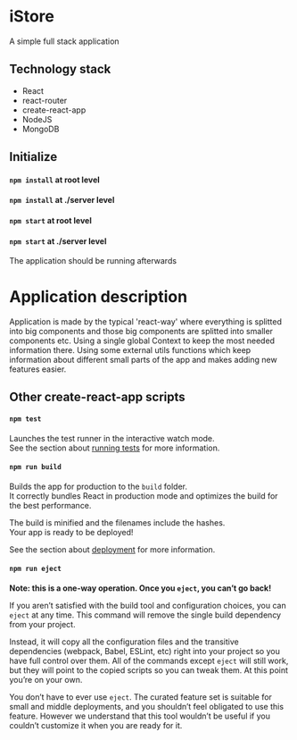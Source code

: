 # iStore

A simple full stack application 

## Technology stack
* React
* react-router
* create-react-app
* NodeJS
* MongoDB

## Initialize

#### `npm install` at root level
#### `npm install` at ./server level

#### `npm start` at root level
#### `npm start` at ./server level

The application should be running afterwards

# Application description
Application is made by the typical 'react-way' where everything is splitted into big components and those big components are splitted into smaller components etc. 
Using a single global Context to keep the most needed information there.
Using some external utils functions which keep information about different small parts of the app and makes adding new features easier.



## Other create-react-app scripts

#### `npm test`

Launches the test runner in the interactive watch mode.\
See the section about [running tests](https://facebook.github.io/create-react-app/docs/running-tests) for more information.

#### `npm run build`

Builds the app for production to the `build` folder.\
It correctly bundles React in production mode and optimizes the build for the best performance.

The build is minified and the filenames include the hashes.\
Your app is ready to be deployed!

See the section about [deployment](https://facebook.github.io/create-react-app/docs/deployment) for more information.

#### `npm run eject`

**Note: this is a one-way operation. Once you `eject`, you can’t go back!**

If you aren’t satisfied with the build tool and configuration choices, you can `eject` at any time. This command will remove the single build dependency from your project.

Instead, it will copy all the configuration files and the transitive dependencies (webpack, Babel, ESLint, etc) right into your project so you have full control over them. All of the commands except `eject` will still work, but they will point to the copied scripts so you can tweak them. At this point you’re on your own.

You don’t have to ever use `eject`. The curated feature set is suitable for small and middle deployments, and you shouldn’t feel obligated to use this feature. However we understand that this tool wouldn’t be useful if you couldn’t customize it when you are ready for it.
